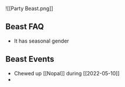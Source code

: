 ![[Party Beast.png]]
## Beast FAQ
- It has seasonal gender

## Beast Events
- Chewed up [[Nopal]] during [[2022-05-10]]
- 